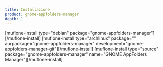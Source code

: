```yaml
---
title: Installazione
product: gnome-appfolders-manager
depth: 1
---
```


[muflone-install type="debian" package="gnome-appfolders-manager"][/muflone-install]
[muflone-install type="archlinux" package="" aurpackage="gnome-appfolders-manager" development="gnome-appfolders-manager-git"][/muflone-install]
[muflone-install type="source" package="gnome-appfolders-manager" name="GNOME AppFolders Manager"][/muflone-install]
